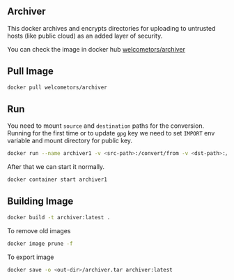 ## Archiver

This docker archives and encrypts directories for uploading to untrusted hosts (like public cloud) as an added layer of security.

You can check the image in docker hub [welcometors/archiver](https://hub.docker.com/r/welcometors/archiver/tags)

## Pull Image

```sh
docker pull welcometors/archiver
```

## Run

You need to mount `source` and `destination` paths for the conversion. Running for the first time or to update `gpg` key we need to set `IMPORT` env variable and mount directory for public key.

```sh
docker run --name archiver1 -v <src-path>:/convert/from -v <dst-path>:/convert/to -e EMAIL=your@email.com -v <key-dir>:/import -e IMPORT=true welcometors/archiver
```

After that we can start it normally.

```sh
docker container start archiver1
```

## Building Image

```sh
docker build -t archiver:latest .
```

To remove old images

```sh
docker image prune -f
```

To export image

```sh
docker save -o <out-dir>/archiver.tar archiver:latest
```
